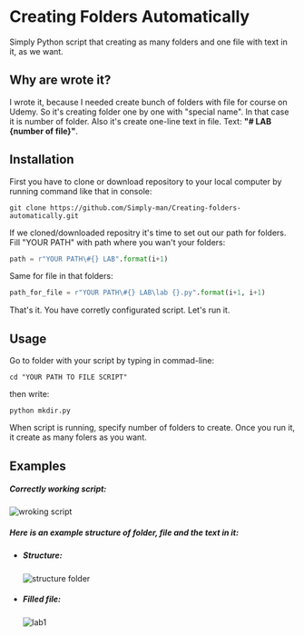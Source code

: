 # Creating Folders Automatically
Simply Python script that creating as many folders and one file with text in it, as we want.

## Why are wrote it?
I wrote it, because I needed create bunch of folders with file for course on Udemy. So it's creating folder one by one with "special name". In that case it is number of folder. Also it's create one-line text in file. Text: <b>"# LAB {number of file}"</b>. 

## Installation

First you have to clone or download repository to your local computer by running command like that in console:

```git 
git clone https://github.com/Simply-man/Creating-folders-automatically.git 
```

If we cloned/downloaded repositry it's time to set out our path for folders. Fill "YOUR PATH" with path where you wan't your folders:
```python
path = r"YOUR PATH\#{} LAB".format(i+1)
```

Same for file in that folders:
```python
path_for_file = r"YOUR PATH\#{} LAB\lab {}.py".format(i+1, i+1)
```

That's it. You have corretly configurated script. Let's run it. 

## Usage

Go to folder with your script by typing in commad-line:
```
cd "YOUR PATH TO FILE SCRIPT"
```
then write:
```
python mkdir.py
``` 
When script is running, specify number of folders to create.
Once you run it, it create as many folers as you want.

## Examples

##### Correctly working script:
![wroking script](https://user-images.githubusercontent.com/38534681/67718046-40aae980-f9cf-11e9-873f-3ee0bffec321.png)

##### Here is an example structure of folder, file and the text in it:

  - ##### Structure:
    ![structure folder](https://user-images.githubusercontent.com/38534681/67717814-bb273980-f9ce-11e9-8de6-c69752aa9fff.png)

  - ##### Filled file:
    ![lab1](https://user-images.githubusercontent.com/38534681/67718236-a008f980-f9cf-11e9-90fe-7df61310a4d9.png)

